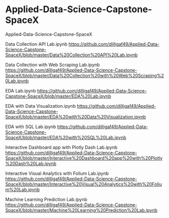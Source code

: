# Applied-Data-Science-Capstone-SpaceX

Applied-Data-Science-Capstone-SpaceX

Data Collection API Lab.ipynb
https://github.com/dilligaf49/Applied-Data-Science-Capstone-SpaceX/blob/master/Data%20Collection%20API%20Lab.ipynb

Data Collection with Web Scraping Lab.ipynb
https://github.com/dilligaf49/Applied-Data-Science-Capstone-SpaceX/blob/master/Data%20Collection%20with%20Web%20Scraping%20Lab.ipynb

EDA Lab.ipynb
https://github.com/dilligaf49/Applied-Data-Science-Capstone-SpaceX/blob/master/EDA%20Lab.ipynb

EDA with Data Visualization.ipynb
https://github.com/dilligaf49/Applied-Data-Science-Capstone-SpaceX/blob/master/EDA%20with%20Data%20Visualization.ipynb

EDA with SQL Lab.ipynb
https://github.com/dilligaf49/Applied-Data-Science-Capstone-SpaceX/blob/master/EDA%20with%20SQL%20Lab.ipynb

Interactive Dashboard app with Plotly Dash Lab.ipynb
https://github.com/dilligaf49/Applied-Data-Science-Capstone-SpaceX/blob/master/Interactive%20Dashboard%20app%20with%20Plotly%20Dash%20Lab.ipynb

Interactive Visual Analytics with Folium Lab.ipynb
https://github.com/dilligaf49/Applied-Data-Science-Capstone-SpaceX/blob/master/Interactive%20Visual%20Analytics%20with%20Folium%20Lab.ipynb

Machine Learning Prediction Lab.ipynb
https://github.com/dilligaf49/Applied-Data-Science-Capstone-SpaceX/blob/master/Machine%20Learning%20Prediction%20Lab.ipynb


